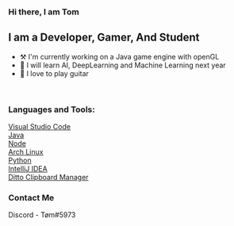 ### Hi there, I am Tom

## I am a Developer, Gamer, And Student
- ⚒️ I'm currently working on a Java game engine with openGL
- 📖 I will learn AI, DeepLearning and Machine Learning next year
- 🎸 I love to play guitar

<br />

### Languages and Tools:

[Visual Studio Code][vscode]
<br />
[Java][java]
<br />
[Node][nodejs]
<br />
[Arch Linux][archlinux]
<br />
[Python][python]
<br />
[IntelliJ IDEA][intelliJ]
<br />
[Ditto Clipboard Manager][ditto]
<br />
### Contact Me
Discord - Tøm#5973

<br />
<br />

[vscode]: https://code.visualstudio.com/
[java]: https://www.java.com/en/
[nodejs]: https://nodejs.org/en/
[archlinux]: https://archlinux.org/
[python]: https://www.python.org/
[intelliJ]: https://www.jetbrains.com/idea/
[ditto]: https://ditto-cp.sourceforge.io/
